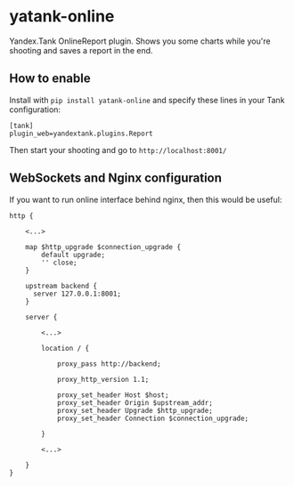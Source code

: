 # yatank-online

Yandex.Tank OnlineReport plugin. Shows you some charts while you're shooting and saves a report in the end.

## How to enable
Install with ```pip install yatank-online``` and specify these lines in your Tank configuration:
```
[tank]
plugin_web=yandextank.plugins.Report
```
Then start your shooting and go to ```http://localhost:8001/```

## WebSockets and Nginx configuration

If you want to run online interface behind nginx, then this would be useful:

    http {

        <...>

        map $http_upgrade $connection_upgrade {
            default upgrade;
            '' close;
        }

        upstream backend {
          server 127.0.0.1:8001;
        }

        server {

            <...>

            location / {

                proxy_pass http://backend;

                proxy_http_version 1.1;

                proxy_set_header Host $host;
                proxy_set_header Origin $upstream_addr;
                proxy_set_header Upgrade $http_upgrade;
                proxy_set_header Connection $connection_upgrade;

            }

            <...>

        }
    }
